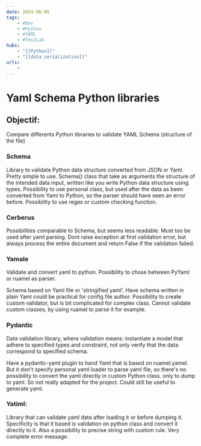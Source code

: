 ```yaml
---
date: 2024-06-05
tags:
    - #Dev
    - #Python
    - #YAML
    - #TestLab
hubs:
    - "[[Python]]"
    - "[[data_serialization]]"
urls:
    -
---
```

# Yaml Schema Python libraries 

## Objectif: 
Compare differents Python libraries to validate YAML Schema (structure of the file)


### Schema
Library to validate Python data structure converted from JSON or Yaml. 
Pretty simple to use.
Schema() class that take as arguments the structure of the intended data input, written like you write Python data structure using types.
Possibility to use personal class, but used after the data as been converted from Yaml to Python, so the parser should have seen an error before.
Possibility to use regex or custom checking function.


### Cerberus
Possibilities comparable to Schema, but seems less readable.
Must too be used after yaml parsing.
Dont raise exception at first validation error, but always process the entire document and return False if the validation failed.

### Yamale
Validate and convert yaml to python.
Possibility to chose between PyYaml or ruamel as parser.

Schema based on Yaml file or 'stringified yaml'. Have schema written in plain Yaml could be practical for config file author.
Possibility to create custom validator, but is bit complicated for complex class.
Cannot validate custom classes, by using ruamel to parse it for example.


### Pydantic
Data validation library, where validation means: instantiate a model that adhere to specified types and constraint, not only verify that the data
correspond to specified schema.

Have a pydantic-yaml plugin to hand Yaml that is based on ruamel.yamel. But it don't specify personal yaml loader to parse yaml file,  so there's no possibility to convert the yaml directly in custom Python class.
only to dump to yaml. So not really adapted for the project.
Could still be useful to generate yaml. 

### Yatiml:
Library that can validate yaml data after loading it or before dumping it.
Specificity is that it based is validation on python class and convert it directly to it.
Also a possibility to precise string with custom rule.
Very complete error message.

